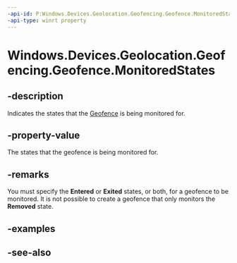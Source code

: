 ----api-id: P:Windows.Devices.Geolocation.Geofencing.Geofence.MonitoredStates
-api-type: winrt property
---<!-- Property syntaxpublic Windows.Devices.Geolocation.Geofencing.MonitoredGeofenceStates MonitoredStates { get; }--># Windows.Devices.Geolocation.Geofencing.Geofence.MonitoredStates## -descriptionIndicates the states that the [Geofence](geofence.md) is being monitored for.## -property-valueThe states that the geofence is being monitored for.## -remarksYou must specify the **Entered** or **Exited** states, or both, for a geofence to be monitored. It is not possible to create a geofence that only monitors the **Removed** state.## -examples## -see-also